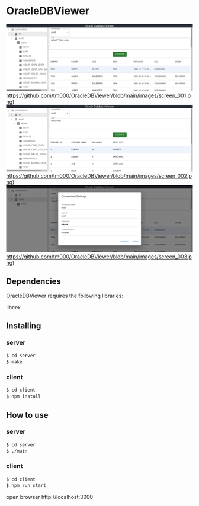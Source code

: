 # OracleDBViewer
![main screen](https://github.com/tm000/OracleDBViewer/blob/main/images/screen_001.png)https://github.com/tm000/OracleDBViewer/blob/main/images/screen_001.png)
![main screen](https://github.com/tm000/OracleDBViewer/blob/main/images/screen_002.png)https://github.com/tm000/OracleDBViewer/blob/main/images/screen_002.png)
![main screen](https://github.com/tm000/OracleDBViewer/blob/main/images/screen_003.png)https://github.com/tm000/OracleDBViewer/blob/main/images/screen_003.png)

## Dependencies
OracleDBViewer requires the following libraries:

libcex

## Installing
### server

```sh
$ cd server
$ make
```
### client
```sh
$ cd client
$ npm install
```

## How to use
### server
```sh
$ cd server
$ ./main
```
### client
```sh
$ cd client
$ npm run start
```
open browser http://localhost:3000


